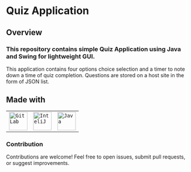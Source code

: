 # Quiz Application

## Overview
### This repository contains simple Quiz Application using Java and Swing for lightweight GUI. 
This application contains four options choice selection and a timer to note down a time of quiz
completion. Questions are stored on a host site in the form of JSON list.

## Made with
<div >
	<table>
		<tr>
			<td><code><img width="50" src="https://user-images.githubusercontent.com/25181517/192108376-c675d39b-90f6-4073-bde6-5a9291644657.png" alt="GitLab" title="GitLab"/></code></td>
			<td><code><img width="50" src="https://user-images.githubusercontent.com/25181517/192108890-200809d1-439c-4e23-90d3-b090cf9a4eea.png" alt="InteliJ" title="InteliJ"/></code></td>
			<td><code><img width="50" src="https://user-images.githubusercontent.com/25181517/117201156-9a724800-adec-11eb-9a9d-3cd0f67da4bc.png" alt="Java" title="Java"/></code></td>
		</tr>
	</table>
</div>

### Contribution
Contributions are welcome! Feel free to open issues, submit pull requests, or suggest improvements.
